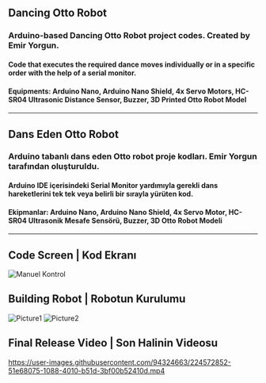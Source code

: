 ## Dancing Otto Robot
### Arduino-based Dancing Otto Robot project codes. Created by Emir Yorgun.
#### Code that executes the required dance moves individually or in a specific order with the help of a serial monitor.
#### Equipments: Arduino Nano, Arduino Nano Shield, 4x Servo Motors, HC-SR04 Ultrasonic Distance Sensor, Buzzer, 3D Printed Otto Robot Model
--------------------------------------------------------------------------------------------------------------------------------------------------------
## Dans Eden Otto Robot
### Arduino tabanlı dans eden Otto robot proje kodları. Emir Yorgun tarafından oluşturuldu.
#### Arduino IDE içerisindeki Serial Monitor yardımıyla gerekli dans hareketlerini tek tek veya belirli bir sırayla yürüten kod.
#### Ekipmanlar: Arduino Nano, Arduino Nano Shield, 4x Servo Motor, HC-SR04 Ultrasonik Mesafe Sensörü, Buzzer, 3D Otto Robot Modeli
--------------------------------------------------------------------------------------------------------------------------------------------------------
## Code Screen | Kod Ekranı
![Manuel Kontrol](https://user-images.githubusercontent.com/94324663/224572871-7ee0528b-7e32-4249-889b-fa9d0818f461.png)

## Building Robot | Robotun Kurulumu
![Picture1](https://user-images.githubusercontent.com/94324663/224573474-fcae5c15-e59c-4e26-820b-7be577c49bf9.jpg)  ![Picture2](https://user-images.githubusercontent.com/94324663/224573489-1bfee246-5040-40f1-a67f-b5d6f58ae294.jpg)


## Final Release Video | Son Halinin Videosu
https://user-images.githubusercontent.com/94324663/224572852-51e68075-1088-4010-b51d-3bf00b52410d.mp4
